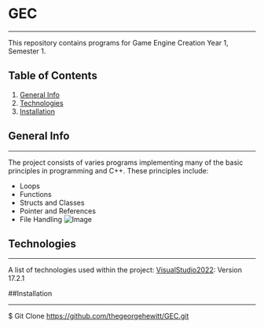 # GEC
***
This repository contains programs for Game Engine Creation Year 1, Semester 1.

## Table of Contents
1. [General Info](#general-info)
2. [Technologies](#technologies)
3. [Installation](#installation)

## General Info
***
The project consists of varies programs implementing many of the basic principles in programming and C++. These principles include:
- Loops
- Functions
- Structs and Classes
- Pointer and References
- File Handling
![Image](https://imgur.com/sjQjdtL)

## Technologies
***
A list of technologies used within the project:
[VisualStudio2022](https://visualstudio.microsoft.com/): Version 17.2.1

##Installation
***
$ Git Clone https://github.com/thegeorgehewitt/GEC.git
